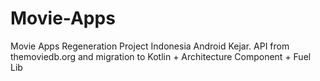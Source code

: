 # Movie-Apps
Movie Apps Regeneration Project Indonesia Android Kejar. API from themoviedb.org and migration to Kotlin + Architecture Component + Fuel Lib
